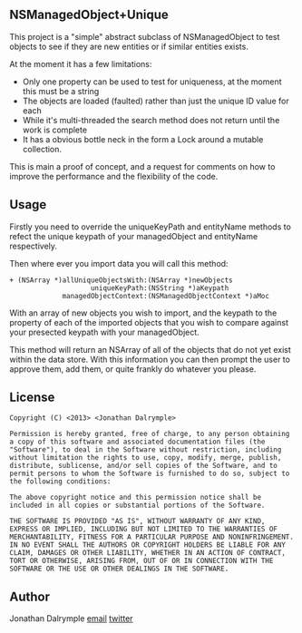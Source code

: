 NSManagedObject+Unique
----------------------

This project is a "simple" abstract subclass of NSManagedObject to test objects to see if they are new entities or if similar entities exists.

At the moment it has a few limitations:

* Only one property can be used to test for uniqueness, at the moment this must be a string
* The objects are loaded (faulted) rather than just the unique ID value for each
* While it's multi-threaded the search method does not return until the work is complete
* It has a obvious bottle neck in the form a Lock around a mutable collection.

This is main a proof of concept, and a request for comments on how to improve the performance and the flexibility of the code.

Usage
-----

Firstly you need to override the uniqueKeyPath and entityName methods to refect the unique keypath of your managedObject and entityName respectively.

Then where ever you import data you will call this method:

	+ (NSArray *)allUniqueObjectsWith:(NSArray *)newObjects
	                    uniqueKeyPath:(NSString *)aKeypath
	             managedObjectContext:(NSManagedObjectContext *)aMoc
				 
 With an array of new objects you wish to import, and the keypath to the property of each of the imported objects that you wish to compare against your presected keypath with your managedObject.
 
 This method will return an NSArray of all of the objects that do not yet exist within the data store. 
 With this information you can then prompt the user to approve them, add them, or quite frankly do whatever you please.

License
-------

	Copyright (C) <2013> <Jonathan Dalrymple>

	Permission is hereby granted, free of charge, to any person obtaining a copy of this software and associated documentation files (the "Software"), to deal in the Software without restriction, including without limitation the rights to use, copy, modify, merge, publish, distribute, sublicense, and/or sell copies of the Software, and to permit persons to whom the Software is furnished to do so, subject to the following conditions:

	The above copyright notice and this permission notice shall be included in all copies or substantial portions of the Software.

	THE SOFTWARE IS PROVIDED "AS IS", WITHOUT WARRANTY OF ANY KIND, EXPRESS OR IMPLIED, INCLUDING BUT NOT LIMITED TO THE WARRANTIES OF MERCHANTABILITY, FITNESS FOR A PARTICULAR PURPOSE AND NONINFRINGEMENT. IN NO EVENT SHALL THE AUTHORS OR COPYRIGHT HOLDERS BE LIABLE FOR ANY CLAIM, DAMAGES OR OTHER LIABILITY, WHETHER IN AN ACTION OF CONTRACT, TORT OR OTHERWISE, ARISING FROM, OUT OF OR IN CONNECTION WITH THE SOFTWARE OR THE USE OR OTHER DEALINGS IN THE SOFTWARE.

Author
------
Jonathan Dalrymple [email](mailto:jonathan@float-right.co.uk) [twitter](http://twitter.com/veritech)

